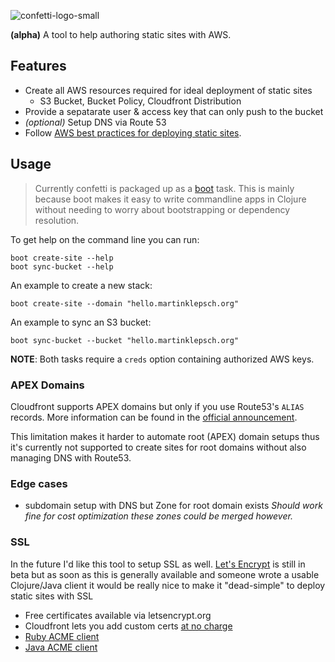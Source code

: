 ![confetti-logo-small](https://cloud.githubusercontent.com/assets/97496/11431670/0ef1bb58-949d-11e5-83f7-d07cf1dd89c7.png)

**(alpha)** A tool to help authoring static sites with AWS.

## Features

- Create all AWS resources required for ideal deployment of static sites
  - S3 Bucket, Bucket Policy, Cloudfront Distribution
- Provide a sepatarate user & access key that can only push to the bucket
- *(optional)* Setup DNS via Route 53
- Follow [AWS best practices for deploying static sites](http://docs.aws.amazon.com/gettingstarted/latest/swh/website-hosting-intro.html).

## Usage

> Currently confetti is packaged up as a [boot][boot] task. This
> is mainly because boot makes it easy to write commandline apps in
> Clojure without needing to worry about bootstrapping or dependency
> resolution.

To get help on the command line you can run:

```
boot create-site --help
boot sync-bucket --help
```

An example to create a new stack:
```
boot create-site --domain "hello.martinklepsch.org"
```
An example to sync an S3 bucket:
```
boot sync-bucket --bucket "hello.martinklepsch.org"
```
**NOTE**: Both tasks require a `creds` option containing authorized AWS keys.

### APEX Domains

Cloudfront supports APEX domains but only if you use Route53's `ALIAS`
records. More information can be found in the
[official announcement](https://aws.amazon.com/de/about-aws/whats-new/2013/06/11/announcing-custom-ssl-certificates-and-zone-apex-support-for-cloudfront/).

This limitation makes it harder to automate root (APEX) domain
setups thus it's currently not supported to create sites for
root domains without also managing DNS with Route53.

### Edge cases

- subdomain setup with DNS but Zone for root domain exists
  *Should work fine for cost optimization these zones could be merged however.*

### SSL

In the future I'd like this tool to setup SSL as well.
[Let's Encrypt][lets-encrypt] is still in beta but as soon as this is
generally available and someone wrote a usable Clojure/Java client it
would be really nice to make it "dead-simple" to deploy static sites
with SSL

- Free certificates available via letsencrypt.org
- Cloudfront lets you add custom certs [at no charge](http://aws.amazon.com/de/about-aws/whats-new/2014/03/05/amazon-cloudront-announces-sni-custom-ssl/)
- [Ruby ACME client](https://lolware.net/2015/10/27/letsencrypt_go_live.html)
- [Java ACME client](https://community.letsencrypt.org/t/third-party-library-java-client/633)

[boot]: https://github.com/boot-clj/boot
[lets-encrypt]: https://letsencrypt.org/
